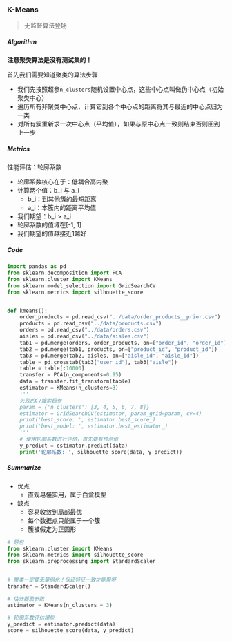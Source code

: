### K-Means

> 无监督算法登场

##### Algorithm

**注意聚类算法是没有测试集的！**

首先我们需要知道聚类的算法步骤

- 我们先按照超参`n_clusters`随机设置中心点，这些中心点叫做伪中心点（初始聚类中心）
- 遍历所有非聚类中心点，计算它到各个中心点的距离将其与最近的中心点归为一类
- 对所有簇重新求一次中心点（平均值），如果与原中心点一致则结束否则回到上一步

##### Metrics

性能评估：轮廓系数

- 轮廓系数核心在于：低耦合高内聚
- 计算两个值：b_i 与 a_i
  - b_i：到其他簇的最短距离
  - a_i：本簇内的距离平均值
- 我们期望：b_i > a_i
- 轮廓系数的值域在[-1, 1]
- 我们期望的值越接近1越好

##### Code

```python
import pandas as pd
from sklearn.decomposition import PCA
from sklearn.cluster import KMeans
from sklearn.model_selection import GridSearchCV
from sklearn.metrics import silhouette_score


def kmeans():
    order_products = pd.read_csv("../data/order_products__prior.csv")
    products = pd.read_csv("../data/products.csv")
    orders = pd.read_csv("../data/orders.csv")
    aisles = pd.read_csv("../data/aisles.csv")
    tab1 = pd.merge(orders, order_products, on=["order_id", "order_id"])
    tab2 = pd.merge(tab1, products, on=["product_id", "product_id"])
    tab3 = pd.merge(tab2, aisles, on=["aisle_id", "aisle_id"])
    table = pd.crosstab(tab3["user_id"], tab3["aisle"])
    table = table[:10000]
    transfer = PCA(n_components=0.95)
    data = transfer.fit_transform(table)
    estimator = KMeans(n_clusters=3)
    '''
    失败的CV搜索超参
    param = {'n_clusters': [3, 4, 5, 6, 7, 8]}
    estimator = GridSearchCV(estimator, param_grid=param, cv=4)
    print('best_score: ', estimator.best_score_)
    print('best_model: ', estimator.best_estimator_)
    '''
    # 使用轮廓系数进行评估，首先要有预测值
    y_predict = estimator.predict(data)
    print('轮廓系数: ', silhouette_score(data, y_predict))
```

##### Summarize

- 优点
  - 直观易懂实用，属于白盒模型
- 缺点
  - 容易收敛到局部最优
  - 每个数据点只能属于一个簇
  - 簇被假定为正圆形

```python
# 导包
from sklearn.cluster import KMeans
from sklearn.metrics import silhouette_score
from sklearn.preprocessing import StandardScaler


# 聚类一定要无量纲化！保证特征一致才能聚呀
transfer = StandardScaler()

# 估计器及参数
estimator = KMeans(n_clusters = 3)

# 轮廓系数评估模型
y_predict = estimator.predict(data)
score = silhouette_score(data, y_predict)
```

